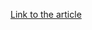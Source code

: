 [Link to the article](https://www.bitdefender.com/en-us/blog/labs/unfading-sea-haze-new-espionage-campaign-in-the-south-china-sea/)
